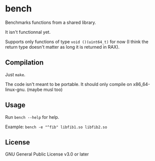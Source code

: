 # bench

Benchmarks functions from a shared library.

It isn't functionnal yet.

Supports only functions of type `void ()(uint64_t)` for now
(I think the return type doesn't matter as long it is returned in RAX).

## Compilation

Just `make`.

The code isn't meant to be portable.
It should only compile on x86_64-linux-gnu. (maybe musl too)

## Usage

Run `bench --help` for help.

Example: `bench -e "^fib" libfib1.so libfib2.so`

## License

GNU General Public License v3.0 or later
